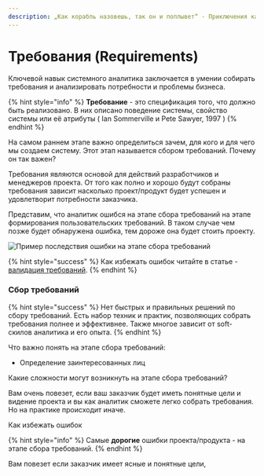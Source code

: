 ```yaml
---
description: „Как корабль назовешь, так он и поплывет“ - Приключения капитана Врунгеля
---
```


# Требования (Requirements)

Ключевой навык системного аналитика заключается в умении собирать требования и анализировать потребности и проблемы бизнеса.

{% hint style="info" %}
**Требование** - это спецификация того, что должно быть реализовано. В них описано поведение системы, свойство системы или её атрибуты ( Ian Sommerville и Pete Sawyer, 1997 )
{% endhint %}

На самом раннем этапе важно определиться зачем, для кого и для чего мы создаем систему. Этот этап называется сбором требований. Почему он так важен?

Требования являются основой для действий разработчиков и менеджеров проекта. От того как полно и хорошо будут собраны требования зависит насколько проект/продукт будет успешен и удовлетворит потребности заказчика.

Представим, что аналитик ошибся на этапе сбора требований на этапе формирования пользовательских требований. В таком случае чем позже будет обнаружена ошибка, тем дороже она будет стоить проекту.&#x20;

![Пример последствия ошибки на этапе сбора требований](<../../.gitbook/assets/Ошибка на этапе сбора требований (1).jpg>)

{% hint style="success" %}
Как избежать ошибок читайте в статье - [валидация требований](upravlenie-trebovaniyami.md).
{% endhint %}

### Сбор требований

{% hint style="success" %}
Нет быстрых и правильных решений по сбору требований. Есть набор техник и практик, позволяющих собрать требования полнее и эффективнее. Также многое зависит от soft-скилов аналитика и его опыта.&#x20;
{% endhint %}

Что важно понять на этапе сбора требований:

* Определение заинтересованных лиц



Какие сложности могут возникнуть на этапе сбора требований?

Вам очень повезет, если ваш заказчик будет иметь понятные цели и видение проекта и вы как аналитик сможете легко собрать требования. Но на практике происходит иначе.

Как избежать ошибок

{% hint style="info" %}
Самые **дорогие** ошибки проекта/продукта - на этапе сбора требований.
{% endhint %}



Вам повезет если заказчик имеет ясные и понятные цели, &#x20;
